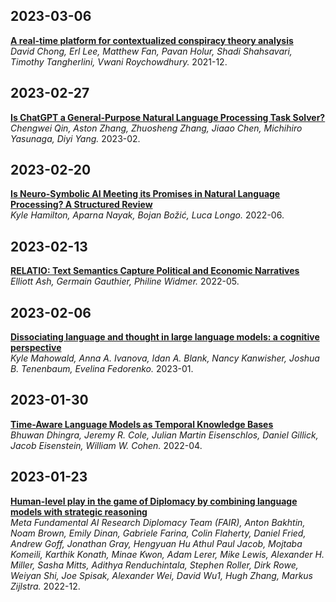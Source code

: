 ## 2023-03-06  

[**A real-time platform for contextualized conspiracy theory analysis**](https://sentic.net/sentire2021chong.pdf)  
*David Chong, Erl Lee, Matthew Fan, Pavan Holur, Shadi Shahsavari, Timothy Tangherlini, Vwani Roychowdhury.* 2021-12.

## 2023-02-27  
[**Is ChatGPT a General-Purpose Natural Language Processing Task Solver?**](https://arxiv.org/pdf/2302.06476.pdf)  
*Chengwei Qin, Aston Zhang, Zhuosheng Zhang, Jiaao Chen, Michihiro Yasunaga, Diyi Yang.* 2023-02.  

## 2023-02-20  

[**Is Neuro-Symbolic AI Meeting its Promises in Natural Language Processing? A Structured Review**](https://arxiv.org/pdf/2202.12205.pdf)  
*Kyle Hamilton, Aparna Nayak, Bojan Božić, Luca Longo.* 2022-06.  

## 2023-02-13

[**RELATIO: Text Semantics Capture Political and Economic Narratives**](https://arxiv.org/pdf/2108.01720.pdf)  
*Elliott Ash, Germain Gauthier, Philine Widmer.* 2022-05.  


## 2023-02-06
[**Dissociating language and thought in large language models: a cognitive perspective**](https://arxiv.org/pdf/2301.06627.pdf)   
*Kyle Mahowald, Anna A. Ivanova, Idan A. Blank, Nancy Kanwisher, Joshua B. Tenenbaum, Evelina Fedorenko.* 2023-01.

## 2023-01-30
[**Time-Aware Language Models as Temporal Knowledge Bases**](https://arxiv.org/pdf/2106.15110.pdf)  
*Bhuwan Dhingra, Jeremy R. Cole, Julian Martin Eisenschlos, Daniel Gillick, Jacob Eisenstein, William W. Cohen.* 2022-04.


## 2023-01-23
[**Human-level play in the game of Diplomacy by combining language models with strategic reasoning**](https://www.science.org/doi/10.1126/science.ade9097)  
*Meta Fundamental AI Research Diplomacy Team (FAIR), Anton Bakhtin, Noam Brown, Emily Dinan, Gabriele Farina, Colin Flaherty, Daniel Fried, Andrew Goff, Jonathan Gray, Hengyuan Hu Athul Paul Jacob, Mojtaba Komeili, Karthik Konath, Minae Kwon, Adam Lerer, Mike Lewis, Alexander H. Miller, Sasha Mitts, Adithya Renduchintala, Stephen Roller, Dirk Rowe, Weiyan Shi, Joe Spisak, Alexander Wei, David Wu1, Hugh Zhang, Markus Zijlstra.* 2022-12.


